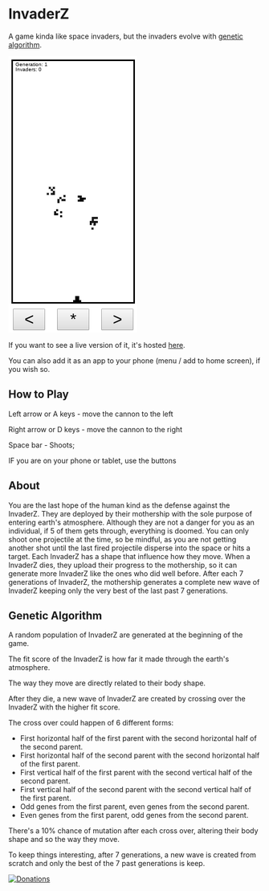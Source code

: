 # InvaderZ

A game kinda like space invaders, but the invaders evolve with [genetic algorithm](https://en.wikipedia.org/wiki/Genetic_algorithm).

![InvaderZ](screenshot.png)

If you want to see a live version of it, it's hosted [here](https://victorribeiro.com/invaderz).

You can also add it as an app to your phone (menu / add to home screen), if you wish so.

## How to Play

Left arrow or A keys - move the cannon to the left

Right arrow or D keys - move the cannon to the right

Space bar  - Shoots; 

IF you are on your phone or tablet, use the buttons

## About

You are the last hope of the human kind as the defense against the InvaderZ. They are deployed by their mothership with the sole purpose of entering earth's atmosphere. Although they are not a danger for you as an individual, if 5 of them gets through, everything is doomed. You can only shoot one projectile at the time, so be mindful, as you are not getting another shot until the last fired projectile disperse into the space or hits a target. Each InvaderZ has a shape that influence how they move. When a InvaderZ dies, they upload their progress to the mothership, so it can generate more InvaderZ like the ones who did well before. After each 7 generations of InvaderZ, the mothership generates a complete new wave of InvaderZ keeping only the very best of the last past 7 generations.

## Genetic Algorithm

A random population of InvaderZ are generated at the beginning of the game. 

The fit score of the InvaderZ is how far it made through the earth's atmosphere. 

The way they move are directly related to their body shape. 

After they die, a new wave of InvaderZ are created by crossing over the InvaderZ with the higher fit score. 

The cross over could happen of 6 different forms:

* First horizontal half of the first parent with the second horizontal half of the second parent.
* First horizontal half of the second parent with the second horizontal half of the first parent.
* First vertical half of the first parent with the second vertical half of the second parent.
* First vertical half of the second parent with the second vertical half of the first parent.
* Odd genes from the first parent, even genes from the second parent.
* Even genes from the first parent, odd genes from the second parent.

There's a 10% chance of mutation after each cross over, altering their body shape and so the way they move. 

To keep things interesting, after 7 generations, a new wave is created from scratch and only the best of the 7 past generations is keep.

[![Donations](https://www.paypalobjects.com/en_US/i/btn/btn_donateCC_LG.gif)](https://www.paypal.com/cgi-bin/webscr?cmd=_donations&business=victorqribeiro%40gmail%2ecom&lc=BR&item_name=Victor%20Ribeiro&item_number=donation&currency_code=USD&bn=PP%2dDonationsBF%3abtn_donateCC_LG%2egif%3aNonHosted)
